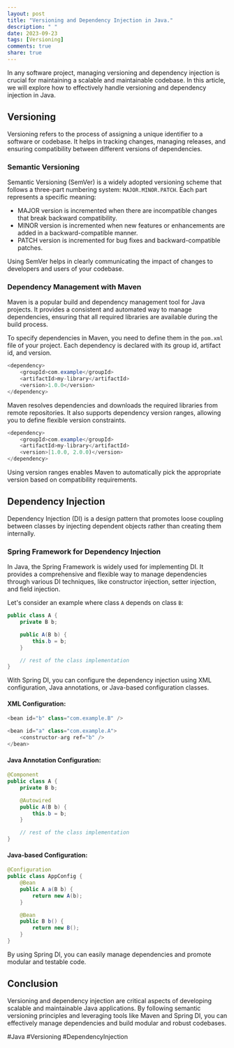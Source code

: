 ```yaml
---
layout: post
title: "Versioning and Dependency Injection in Java."
description: " "
date: 2023-09-23
tags: [Versioning]
comments: true
share: true
---
```


In any software project, managing versioning and dependency injection is crucial for maintaining a scalable and maintainable codebase. In this article, we will explore how to effectively handle versioning and dependency injection in Java.

## Versioning

Versioning refers to the process of assigning a unique identifier to a software or codebase. It helps in tracking changes, managing releases, and ensuring compatibility between different versions of dependencies.

### Semantic Versioning

Semantic Versioning (SemVer) is a widely adopted versioning scheme that follows a three-part numbering system: `MAJOR.MINOR.PATCH`. Each part represents a specific meaning:

- MAJOR version is incremented when there are incompatible changes that break backward compatibility.
- MINOR version is incremented when new features or enhancements are added in a backward-compatible manner.
- PATCH version is incremented for bug fixes and backward-compatible patches.

Using SemVer helps in clearly communicating the impact of changes to developers and users of your codebase.

### Dependency Management with Maven

Maven is a popular build and dependency management tool for Java projects. It provides a consistent and automated way to manage dependencies, ensuring that all required libraries are available during the build process.

To specify dependencies in Maven, you need to define them in the `pom.xml` file of your project. Each dependency is declared with its group id, artifact id, and version.

```java
<dependency>
    <groupId>com.example</groupId>
    <artifactId>my-library</artifactId>
    <version>1.0.0</version>
</dependency>
```

Maven resolves dependencies and downloads the required libraries from remote repositories. It also supports dependency version ranges, allowing you to define flexible version constraints.

```java
<dependency>
    <groupId>com.example</groupId>
    <artifactId>my-library</artifactId>
    <version>[1.0.0, 2.0.0)</version>
</dependency>
```

Using version ranges enables Maven to automatically pick the appropriate version based on compatibility requirements.

## Dependency Injection

Dependency Injection (DI) is a design pattern that promotes loose coupling between classes by injecting dependent objects rather than creating them internally.

### Spring Framework for Dependency Injection

In Java, the Spring Framework is widely used for implementing DI. It provides a comprehensive and flexible way to manage dependencies through various DI techniques, like constructor injection, setter injection, and field injection.

Let's consider an example where class `A` depends on class `B`:

```java
public class A {
    private B b;

    public A(B b) {
        this.b = b;
    }

    // rest of the class implementation
}
```

With Spring DI, you can configure the dependency injection using XML configuration, Java annotations, or Java-based configuration classes.

#### XML Configuration:

```java
<bean id="b" class="com.example.B" />

<bean id="a" class="com.example.A">
    <constructor-arg ref="b" />
</bean>
```

#### Java Annotation Configuration:

```java
@Component
public class A {
    private B b;

    @Autowired
    public A(B b) {
        this.b = b;
    }

    // rest of the class implementation
}
```

#### Java-based Configuration:

```java
@Configuration
public class AppConfig {
    @Bean
    public A a(B b) {
        return new A(b);
    }

    @Bean
    public B b() {
        return new B();
    }
}
```

By using Spring DI, you can easily manage dependencies and promote modular and testable code.

## Conclusion

Versioning and dependency injection are critical aspects of developing scalable and maintainable Java applications. By following semantic versioning principles and leveraging tools like Maven and Spring DI, you can effectively manage dependencies and build modular and robust codebases.

#Java #Versioning #DependencyInjection